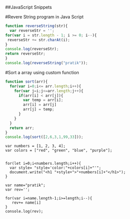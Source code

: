 ##JavaScript Snippets

#Revere String program in Java Script

``` javascript
function reverseString(str){
  var reverseStr = '';
for(var i = str.length - 1; i >= 0; i--){
 reverseStr += str.charAt(i);
}
console.log(reverseStr);
return reverseStr;
}
console.log(reverseString("pratik"));
```


#Sort a array using custom function

```javascript
function sort(arr){
  for(var i=0;i<= arr.length;i++){
    for(var j=i;j<=arr.length;j++){
      if(arr[i] < arr[j]){
        var temp = arr[i];
        arr[i] = arr[j]
        arr[j] = temp;
      }
    }
  }
  return arr;
}
console.log(sort([2,6,3,1,99,33]));

```
```
var numbers = [1, 2, 3, 4];
var colors = ["red", "green", "blue", "purple"];


for(let i=0;i<numbers.length;i++){
  var style= "style='color:"+colors[i]+"'";
  document.write("<h1 "+style+">"+numbers[i]+"</h1>");
}

```
```
var name="pratik";
var rev='';

for(var i=name.length-1;i>=length;i--){
   rev+= name[i]
}
console.log(rev);
```
